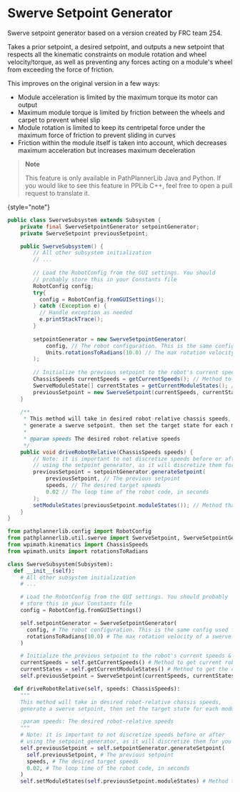 # Swerve Setpoint Generator

Swerve setpoint generator based on a version created by FRC team 254.

Takes a prior setpoint, a desired setpoint, and outputs a new setpoint that respects all the kinematic constraints on
module rotation and wheel velocity/torque, as well as preventing any forces acting on a module's wheel from exceeding
the force of friction.

This improves on the original version in a few ways:

* Module acceleration is limited by the maximum torque its motor can output
* Maximum module torque is limited by friction between the wheels and carpet to prevent wheel slip
* Module rotation is limited to keep its centripetal force under the maximum force of friction to prevent sliding in
  curves
* Friction within the module itself is taken into account, which decreases maximum acceleration but increases maximum
  deceleration

> **Note**
>
> This feature is only available in PathPlannerLib Java and Python. If you would like to see this feature in PPLib C++,
> feel free to open a pull request to translate it.
>
{style="note"}

<tabs group="pplib-language">
<tab title="Java" group-key="java">

```Java
public class SwerveSubsystem extends Subsystem {
    private final SwerveSetpointGenerator setpointGenerator;
    private SwerveSetpoint previousSetpoint;

    public SwerveSubsystem() {
        // All other subsystem initialization
        // ...
        
        // Load the RobotConfig from the GUI settings. You should 
        // probably store this in your Constants file
        RobotConfig config;
        try{
          config = RobotConfig.fromGUISettings();
        } catch (Exception e) {
          // Handle exception as needed
          e.printStackTrace();
        }
        
        setpointGenerator = new SwerveSetpointGenerator(
            config, // The robot configuration. This is the same config used for generating trajectories and running path following commands.
            Units.rotationsToRadians(10.0) // The max rotation velocity of a swerve module in radians per second. This should probably be stored in your Constants file
        );
        
        // Initialize the previous setpoint to the robot's current speeds & module states
        ChassisSpeeds currentSpeeds = getCurrentSpeeds(); // Method to get current robot-relative chassis speeds
        SwerveModuleState[] currentStates = getCurrentModuleStates(); // Method to get the current swerve module states
        previousSetpoint = new SwerveSetpoint(currentSpeeds, currentStates, DriveFeedforwards.zeros(config.numModules));
    }
    
    /**
     * This method will take in desired robot-relative chassis speeds,
     * generate a swerve setpoint, then set the target state for each module
     *
     * @param speeds The desired robot-relative speeds
     */
    public void driveRobotRelative(ChassisSpeeds speeds) {
        // Note: it is important to not discretize speeds before or after
        // using the setpoint generator, as it will discretize them for you
        previousSetpoint = setpointGenerator.generateSetpoint(
            previousSetpoint, // The previous setpoint
            speeds, // The desired target speeds
            0.02 // The loop time of the robot code, in seconds
        );
        setModuleStates(previousSetpoint.moduleStates()); // Method that will drive the robot given target module states
    }
}
```

</tab>
<tab title="Python" group-key="python">

```Python
from pathplannerlib.config import RobotConfig
from pathplannerlib.util.swerve import SwerveSetpoint, SwerveSetpointGenerator
from wpimath.kinematics import ChassisSpeeds
from wpimath.units import rotationsToRadians

class SwerveSubsystem(Subsystem):
  def __init__(self):
    # All other subsystem initialization
    # ...

    # Load the RobotConfig from the GUI settings. You should probably
    # store this in your Constants file
    config = RobotConfig.fromGUISettings()

    self.setpointGenerator = SwerveSetpointGenerator(
      config, # The robot configuration. This is the same config used for generating trajectories and running path following commands.
      rotationsToRadians(10.0) # The max rotation velocity of a swerve module in radians per second. This should probably be stored in your Constants file
    )

    # Initialize the previous setpoint to the robot's current speeds & module states
    currentSpeeds = self.getCurrentSpeeds() # Method to get current robot-relative chassis speeds
    currentStates = self.getCurrentModuleStates() # Method to get the current swerve module states
    self.previousSetpoint = SwerveSetpoint(currentSpeeds, currentStates, DriveFeedforwards.zeros(config.numModules))

  def driveRobotRelative(self, speeds: ChassisSpeeds):
    """
    This method will take in desired robot-relative chassis speeds,
    generate a swerve setpoint, then set the target state for each module

    :param speeds: The desired robot-relative speeds
    """
    # Note: it is important to not discretize speeds before or after
    # using the setpoint generator, as it will discretize them for you
    self.previousSetpoint = self.setpointGenerator.generateSetpoint(
      self.previousSetpoint, # The previous setpoint
      speeds, # The desired target speeds
      0.02, # The loop time of the robot code, in seconds
    )
    self.setModuleStates(self.previousSetpoint.moduleStates) # Method that will drive the robot given target module states
```

</tab>
</tabs>